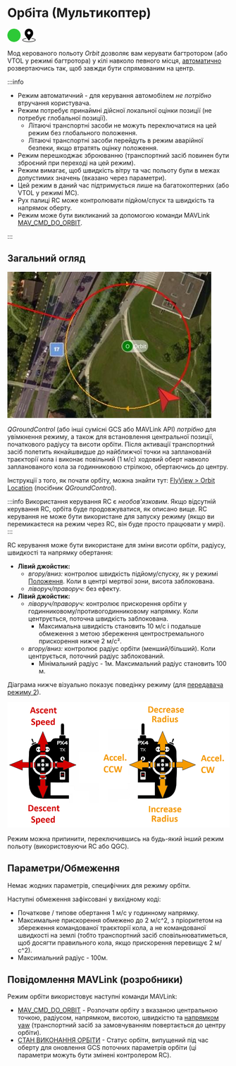 # Орбіта (Мультикоптер)

<img src="../../assets/site/difficulty_easy.png" title="Легко літати" width="30px" />&nbsp;<img src="../../assets/site/position_fixed.svg" title="Необхідне виправлення позиції (напр. GPS)" width="30px" />

Мод керованого польоту _Orbit_ дозволяє вам керувати багтротором (або VTOL у режимі багтротора) у кілі навколо певного місця, [автоматично](https://mavlink.io/en/messages/common.html#ORBIT_YAW_BEHAVIOUR) розвертаючись так, щоб завжди бути спрямованим на центр.

:::info

- Режим автоматичний - для керування автомобілем _не потрібно_ втручання користувача.
- Режим потребує принаймні дійсної локальної оцінки позиції (не потребує глобальної позиції).
  - Літаючі транспортні засоби не можуть переключатися на цей режим без глобального положення.
  - Літаючі транспортні засоби перейдуть в режим аварійної безпеки, якщо втратять оцінку положення.
- Режим перешкоджає зброюванню (транспортний засіб повинен бути зброєний при переході на цей режим).
- Режим вимагає, щоб швидкість вітру та час польоту були в межах допустимих значень (вказано через параметри).
- Цей режим в даний час підтримується лише на багатокоптерних (або VTOL у режимі MC).
- Рух палиці RC може контролювати підйом/спуск та швидкість та напрямок оберту.
- Режим може бути викликаний за допомогою команди MAVLink [MAV_CMD_DO_ORBIT](https://mavlink.io/en/messages/common.html#MMAV_CMD_DO_ORBIT).

<!-- https://github.com/PX4/PX4-Autopilot/blob/main/src/modules/commander/ModeUtil/mode_requirements.cpp -->

:::

## Загальний огляд

![Режим орбіти - MC](../../assets/flying/orbit.jpg)

_QGroundControl_ (або інші сумісні GCS або MAVLink API) _потрібно_ для увімкнення режиму, а також для встановлення центральної позиції, початкового радіусу та висоти орбіти. Після активації транспортний засіб полетить якнайшвидше до найближчої точки на запланованій траєкторії кола і виконає повільний (1 м/с) ходовий оберт навколо запланованого кола за годинниковою стрілкою, обертаючись до центру.

Інструкції з того, як почати орбіту, можна знайти тут: [FlyView > Orbit Location](https://docs.qgroundcontrol.com/master/en/qgc-user-guide/fly_view/fly_view.html#orbit) (посібник _QGroundControl_).

:::info
Використання керування RC є _необов'язковим_. Якщо відсутній керування RC, орбіта буде продовжуватися, як описано вище. RC керування не може бути використане для запуску режиму (якщо ви перемикаєтеся на режим через RC, він буде просто працювати у мирі).
:::

RC керування може бути використане для зміни висоти орбіти, радіусу, швидкості та напрямку обертання:

- **Лівий джойстик:**
  - _вгору/вниз:_ контролює швидкість підйому/спуску, як у режимі [Положення](../flight_modes_mc/position.md). Коли в центрі мертвої зони, висота заблокована.
  - _ліворуч/праворуч:_ без ефекту.
- **Лівий джойстик:**
  - _ліворуч/праворуч:_ контролює прискорення орбіти у годинниковому/противогодинниковому напрямку. Коли центрується, поточна швидкість заблокована.
    - Максимальна швидкість становить 10 м/с і подальше обмеження з метою збереження центростремального прискорення нижче 2 м/с².
  - _вгору/вниз:_ контролює радіус орбіти (менший/більший). Коли центрується, поточний радіус заблокований.
    - Мінімальний радіус - 1м. Максимальний радіус становить 100 м.

Діаграма нижче візуально показує поведінку режиму (для [передавача режиму 2](../getting_started/rc_transmitter_receiver.md#transmitter_modes)).

![Режим орбіти - MC](../../assets/flight_modes/orbit_mc.png)

Режим можна припинити, переключившись на будь-який інший режим польоту (використовуючи RC або QGC).

## Параметри/Обмеження

Немає жодних параметрів, специфічних для режиму орбіти.

Наступні обмеження зафіксовані у вихідному коді:

- Початкове / типове обертання 1 м/с у годинному напрямку.
- Максимальне прискорення обмежено до 2 м/с^2, з пріоритетом на збереження командованої траєкторії кола, а не командованої швидкості на землі (тобто транспортний засіб сповільнюватиметься, щоб досягти правильного кола, якщо прискорення перевищує 2 м/с^2).
- Максимальний радіус - 100м.

## Повідомлення MAVLink (розробники)

Режим орбіти використовує наступні команди MAVLink:

- [MAV_CMD_DO_ORBIT](https://mavlink.io/en/messages/common.html#MAV_CMD_DO_ORBIT) - Розпочати орбіту з вказаною центральною точкою, радіусом, напрямком, висотою, швидкістю та [напрямком yaw](https://mavlink.io/en/messages/common.html#ORBIT_YAW_BEHAVIOUR) (транспортний засіб за замовчуванням повертається до центру орбіти).
- [СТАН ВИКОНАННЯ ОРБІТИ](https://mavlink.io/en/messages/common.html#ORBIT_EXECUTION_STATUS) - Статус орбіти, випущений під час оберту для оновлення GCS поточних параметрів орбіти (ці параметри можуть бути змінені контролером RC).
